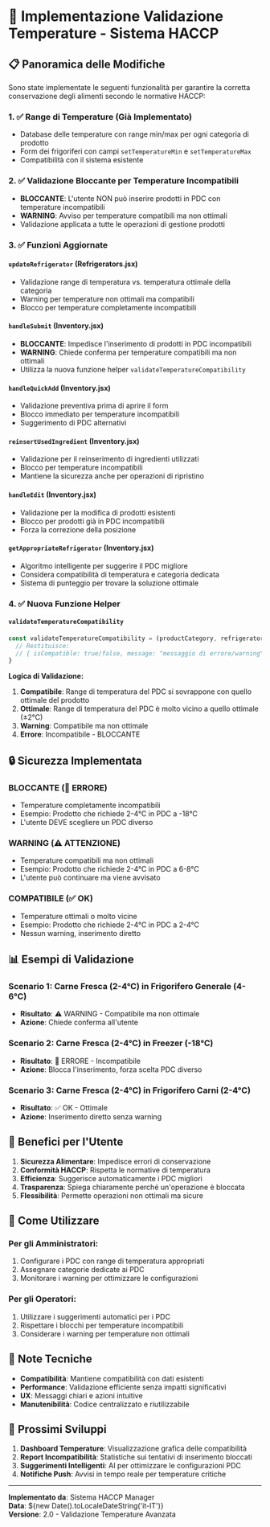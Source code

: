 # 🚨 Implementazione Validazione Temperature - Sistema HACCP

## 📋 Panoramica delle Modifiche

Sono state implementate le seguenti funzionalità per garantire la corretta conservazione degli alimenti secondo le normative HACCP:

### 1. ✅ **Range di Temperature (Già Implementato)**
- Database delle temperature con range min/max per ogni categoria di prodotto
- Form dei frigoriferi con campi `setTemperatureMin` e `setTemperatureMax`
- Compatibilità con il sistema esistente

### 2. ✅ **Validazione Bloccante per Temperature Incompatibili**
- **BLOCCANTE**: L'utente NON può inserire prodotti in PDC con temperature incompatibili
- **WARNING**: Avviso per temperature compatibili ma non ottimali
- Validazione applicata a tutte le operazioni di gestione prodotti

### 3. ✅ **Funzioni Aggiornate**

#### `updateRefrigerator` (Refrigerators.jsx)
- Validazione range di temperatura vs. temperatura ottimale della categoria
- Warning per temperature non ottimali ma compatibili
- Blocco per temperature completamente incompatibili

#### `handleSubmit` (Inventory.jsx)
- **BLOCCANTE**: Impedisce l'inserimento di prodotti in PDC incompatibili
- **WARNING**: Chiede conferma per temperature compatibili ma non ottimali
- Utilizza la nuova funzione helper `validateTemperatureCompatibility`

#### `handleQuickAdd` (Inventory.jsx)
- Validazione preventiva prima di aprire il form
- Blocco immediato per temperature incompatibili
- Suggerimento di PDC alternativi

#### `reinsertUsedIngredient` (Inventory.jsx)
- Validazione per il reinserimento di ingredienti utilizzati
- Blocco per temperature incompatibili
- Mantiene la sicurezza anche per operazioni di ripristino

#### `handleEdit` (Inventory.jsx)
- Validazione per la modifica di prodotti esistenti
- Blocco per prodotti già in PDC incompatibili
- Forza la correzione della posizione

#### `getAppropriateRefrigerator` (Inventory.jsx)
- Algoritmo intelligente per suggerire il PDC migliore
- Considera compatibilità di temperatura e categoria dedicata
- Sistema di punteggio per trovare la soluzione ottimale

### 4. ✅ **Nuova Funzione Helper**

#### `validateTemperatureCompatibility`
```javascript
const validateTemperatureCompatibility = (productCategory, refrigeratorName) => {
  // Restituisce:
  // { isCompatible: true/false, message: "messaggio di errore/warning" }
}
```

**Logica di Validazione:**
1. **Compatibile**: Range di temperatura del PDC si sovrappone con quello ottimale del prodotto
2. **Ottimale**: Range di temperatura del PDC è molto vicino a quello ottimale (±2°C)
3. **Warning**: Compatibile ma non ottimale
4. **Errore**: Incompatibile - BLOCCANTE

## 🔒 **Sicurezza Implementata**

### **BLOCCANTE (🚨 ERRORE)**
- Temperature completamente incompatibili
- Esempio: Prodotto che richiede 2-4°C in PDC a -18°C
- L'utente DEVE scegliere un PDC diverso

### **WARNING (⚠️ ATTENZIONE)**
- Temperature compatibili ma non ottimali
- Esempio: Prodotto che richiede 2-4°C in PDC a 6-8°C
- L'utente può continuare ma viene avvisato

### **COMPATIBILE (✅ OK)**
- Temperature ottimali o molto vicine
- Esempio: Prodotto che richiede 2-4°C in PDC a 2-4°C
- Nessun warning, inserimento diretto

## 📊 **Esempi di Validazione**

### Scenario 1: Carne Fresca (2-4°C) in Frigorifero Generale (4-6°C)
- **Risultato**: ⚠️ WARNING - Compatibile ma non ottimale
- **Azione**: Chiede conferma all'utente

### Scenario 2: Carne Fresca (2-4°C) in Freezer (-18°C)
- **Risultato**: 🚨 ERRORE - Incompatibile
- **Azione**: Blocca l'inserimento, forza scelta PDC diverso

### Scenario 3: Carne Fresca (2-4°C) in Frigorifero Carni (2-4°C)
- **Risultato**: ✅ OK - Ottimale
- **Azione**: Inserimento diretto senza warning

## 🎯 **Benefici per l'Utente**

1. **Sicurezza Alimentare**: Impedisce errori di conservazione
2. **Conformità HACCP**: Rispetta le normative di temperatura
3. **Efficienza**: Suggerisce automaticamente i PDC migliori
4. **Trasparenza**: Spiega chiaramente perché un'operazione è bloccata
5. **Flessibilità**: Permette operazioni non ottimali ma sicure

## 🔧 **Come Utilizzare**

### Per gli Amministratori:
1. Configurare i PDC con range di temperatura appropriati
2. Assegnare categorie dedicate ai PDC
3. Monitorare i warning per ottimizzare le configurazioni

### Per gli Operatori:
1. Utilizzare i suggerimenti automatici per i PDC
2. Rispettare i blocchi per temperature incompatibili
3. Considerare i warning per temperature non ottimali

## 📝 **Note Tecniche**

- **Compatibilità**: Mantiene compatibilità con dati esistenti
- **Performance**: Validazione efficiente senza impatti significativi
- **UX**: Messaggi chiari e azioni intuitive
- **Manutenibilità**: Codice centralizzato e riutilizzabile

## 🚀 **Prossimi Sviluppi**

1. **Dashboard Temperature**: Visualizzazione grafica delle compatibilità
2. **Report Incompatibilità**: Statistiche sui tentativi di inserimento bloccati
3. **Suggerimenti Intelligenti**: AI per ottimizzare le configurazioni PDC
4. **Notifiche Push**: Avvisi in tempo reale per temperature critiche

---

**Implementato da**: Sistema HACCP Manager  
**Data**: ${new Date().toLocaleDateString('it-IT')}  
**Versione**: 2.0 - Validazione Temperature Avanzata
